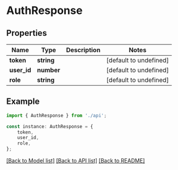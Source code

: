 # AuthResponse


## Properties

Name | Type | Description | Notes
------------ | ------------- | ------------- | -------------
**token** | **string** |  | [default to undefined]
**user_id** | **number** |  | [default to undefined]
**role** | **string** |  | [default to undefined]

## Example

```typescript
import { AuthResponse } from './api';

const instance: AuthResponse = {
    token,
    user_id,
    role,
};
```

[[Back to Model list]](../README.md#documentation-for-models) [[Back to API list]](../README.md#documentation-for-api-endpoints) [[Back to README]](../README.md)
